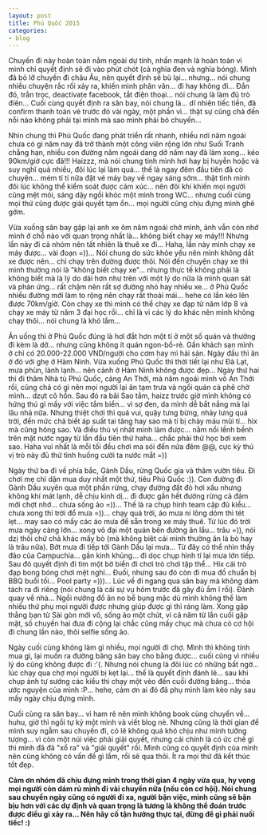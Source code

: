 ```yaml
---
layout: post
title: Phú Quốc 2015
categories:
- blog
---
```


Chuyến đi này hoàn toàn nằm ngoài dự tính, nhấn mạnh là hoàn toàn vì mình chỉ quyết định sẽ đi vào phút chót (cả nghĩa đen và nghĩa bóng). Mình đã bỏ lỡ chuyến đi châu Âu, nên quyết định sẽ bù lại... nhưng... nói chung nhiều chuyện rắc rối xảy ra, khiến mình phân vân... đi hay không đi... Đắn đó, trằn trọc, deactivate facebook, tắt điện thoại... nói chung là làm đủ trò điên... Cuối cùng quyết định ra sân bay, nói chung là... dĩ nhiên tiếc tiền, đã confirm thanh toán vé trước đó vài ngày, một phần vì... thật sự cũng chả đến nỗi nào không phải tại mình mà sao mình phải bỏ chuyến...

Nhìn chung thì Phú Quốc đang phát triển rất nhanh, nhiều nơi năm ngoái chưa có gì năm nay đã trở thành một công viên rộng lớn như Suối Tranh chẳng hạn, nhiều con đường năm ngoái dang dở năm nay đã làm xong... kéo 90km/giờ cực đã!!! Haizzz, mà nói chung tính mình hơi hay bị huyễn hoặc và suy nghĩ quá nhiều, đôi lúc lại làm quá... thế là ngay đêm đầu tiên đã có chuyện... mém tí tí nữa đặt vé máy bay về ngay sáng sớm... thật tình mình đôi lúc không thể kiểm soát được cảm xúc... nên đôi khi khiến mọi người cũng mệt mỏi, sáng dậy ngồi khóc một mình trong WC... nhưng cuối cùng mọi thứ cũng được giải quyết tạm ổn... mọi người cũng chịu đựng mình ghê gớm.

Vừa xuống sân bay gặp lại anh xe ôm năm ngoái chở mình, ảnh vẫn còn nhớ mình ở chỗ nào với quan trọng nhất là... không biết chạy xe máy!!! Nhưng lần này đi cả nhóm nên tất nhiên là thuê xe đi... Haha, lần này mình chạy xe máy được... vài đoạn =))... Nói chung do sức khỏe yếu nên mình không dắt xe được nên... chỉ chạy trên đường được thôi. Nói đến chuyện chạy xe thì mình thường nói là "không biết chạy xe"... nhưng thực tế không phải là không biết mà là lý do dài hơn như trên với một lý do nữa là mình quan sát và phản ứng... rất chậm nên rất sợ đường nhỏ hay nhiều xe... ở Phú Quốc nhiều đường mới làm to rộng nên chạy rất thoải mái... hehe có lần kéo lên được 70km/giờ. Còn chạy xe thì mình có thể chạy xe đạp từ năm lớp 8 và chạy xe máy từ năm 3 đại học rồi... chỉ là vì các lý do khác nên mình không chạy thôi... nói chung là khó lắm...

Ăn uống thì ở Phú Quốc đúng là hơi đắt hơn một tí ở một số quán và thường đi kèm là dở... nhưng cũng không ít quán ngon-bổ-rẻ. Gần khách sạn mình ở chỉ có 20.000-22.000 VND/người cho cơm hay mì hải sản. Ngày đầu thì ăn ở đó với ghẹ ở Hàm Ninh. Vừa xuống Phú Quốc thì thời tiết lại như Đà Lạt, mưa phùn, lành lạnh... nên cảnh ở Hàm Ninh không được đẹp... Ngày thứ hai thì đi thăm Nhà tù Phú Quốc, cảng An Thới, mà năm ngoái mình vô An Thới rồi, cũng chả có gì nên mọi người lại ăn tạm trưa và ngồi quán cà phê chờ mình... dzựt cô hồn. Sau đó ra bãi Sao tắm, haizz trước giờ mình không có hứng thú gì mấy với việc tắm biển... vì sợ đen, da mình dễ bắt nắng mà lại lâu nhả nữa. Nhưng thiệt chơi thì quá vui, quậy tưng bừng, nhảy lưng quá trời, đến mức chả biết áp suất tai tăng hay sao mà tí bị chảy máu mũi tí... hix mà cũng hông sao. Và điều thú vị nhất mình làm được... nằm nổi lềnh bềnh trên mặt nước ngay từ lần đầu tiên thử haha... chắc phải thử học bơi xem sao. Haha vui nhất là mỗi tối đều chơi ma sói đến nửa đêm @@, cực kỳ thú vị trò này đủ thứ tình huống cười ta nước mắt =))

Ngày thứ ba đi về phía bắc, Gành Dầu, rừng Quốc gia và thăm vườn tiêu. Đi chơi mẹ chỉ dặn mua duy nhất một thứ, tiêu Phú Quốc :)). Con đường đi Gành Dầu xuyên qua một phần rừng, chạy đường đất đỏ hơi xấu nhưng không khí mát lạnh, dễ chịu kinh dị... đi được gần hết đường rừng cả đám mới chợt nhớ... chưa sống ảo =))... Thế là ra chụp hình team cặp đủ kiểu... chưa xong thì trời đổ mưa =))... chạy quá trời, áo mưa ni lông dỏm thì tét lẹt... may sao có mấy các áo mưa để sẵn trong xe máy thuê. Từ lúc đó trời mưa ngày càng lớn... xong vô đại một quán bên đường ăn lẩu... trâu =)), nói dzị thôi chứ chả khác mấy bò (mà không biêt cái mình thường ăn là bò hay là trâu nữa). Bớt mưa đi tiếp tới Gành Dầu lại mưa... Từ đây có thể nhìn thấy đảo của Campuchia... gần kinh khủng... đi dọc chụp hình tí lại mưa lớn tiếp. Sau đó quyết định đi tìm một bờ biển đi chơi trò chơi tập thể... Hix cái trò đạp bong bóng chơi mệt nghỉ... Đuối, nhưng sau đó còn đi mua đồ chuẩn bị BBQ buổi tối... Pool party =)))... Lúc về đi ngang qua sân bay mà không dám tách ra đi riêng (nói chung là cái sự vụ hôm trước đã gây đủ ầm ĩ rồi). Đành quay về nhà... Ngồi nướng đồ ăn no bể bụng mặc dù mình không thể làm nhiều thứ phụ mọi người được nhưng giúp được gì thì ráng làm. Xong gặp thằng bạn từ Sài gòn mới vô, sống ảo một chút, vì cả năm từ lần cuối gặp mặt, số chuyến hai đưa đi cộng lại chắc cũng mấy chục mà chưa có cơ hội đi chung lần nào, thôi selfie sống ảo.

Ngày cuối cùng không làm gì nhiều, mọi người đi chợ. Mình thì không tính mua gì, lại muốn ra đường băng sân bay cho bằng được... cuối cũng vì nhiều lý do cũng không được đi :'(. Nhưng nói chung là đôi lúc có những bất ngờ... lúc chạy qua chợ mọi người bị kẹt lại... thế là quyết định đánh lẻ... sau khi chụp ảnh tự sướng các kiểu thì chạy một vèo đến cuối đường băng... thỏa ước nguyện của mình :P... hehe, cảm ơn ai đó đã phụ mình làm kèo này sau mấy ngày chịu đựng mình.

Cuối cùng ra sân bay... vì ham rẻ nên mình không book cùng chuyến về... huhu, giờ thì ngồi tự kỷ một mình và viết blog nè. Nhưng cũng là thời gian để mình suy ngẫm sau chuyến đi, có lẽ không quá khó chịu như mình tưởng tượng... vì còn một núi việc phải giải quyết, nhưng cái chính là có ức chế gì thì mình đã đã "xổ ra" và "giải quyết" rồi. Mình cũng có quyết định của mình nên cũng không có vấn đề gì lắm, rồi sẽ qua thôi. Ít ra mọi thứ đã kết thúc tốt đẹp. 

**Cảm ơn nhóm đã chịu đựng mình trong thời gian 4 ngày vừa qua, hy vọng mọi người còn dám rủ mình đi vài chuyến nữa (nếu còn cơ hội). Nói chung sau chuyến ngày cũng có người đi xa, người bận việc, mình cũng sẽ bận bịu hơn với các dự định và quan trọng là tương là không thể đoán trước được điều gì xảy ra... Nên hãy cố tận hưởng thực tại, đừng để gì phải nuối tiếc! :)**